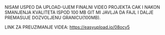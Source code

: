 NISAM USPEO DA UPLOAD-UJEM FINALNI VIDEO PROJEKTA CAK I NAKON SMANJENJA KVALITETA
ISPOD 100 MB GIT MI JAVLJA DA FAJL I DALJE PREMASUJE DOZVOLJENU GRANICU(100MB).


LINK ZA PREUZIMANJE VIDEA: 
https://easyupload.io/08ocy5
